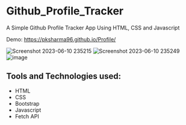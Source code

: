 # Github_Profile_Tracker
A Simple Github Profile Tracker App Using HTML, CSS and Javascript

Demo: https://pksharma96.github.io/Profile/

![Screenshot 2023-06-10 235215](https://github.com/PKSharma96/Profile/assets/77106007/92139bd9-b311-4d9e-a257-97f8943156c1)
![Screenshot 2023-06-10 235249](https://github.com/PKSharma96/Profile/assets/77106007/83211e17-152d-4e1e-90e8-4dddbc46dfcf)
![image](https://github.com/PKSharma96/Profile/assets/77106007/b0b462b6-abf9-4a8a-a705-ec6e70f8c86f)



## Tools and Technologies used: 
- HTML
- CSS 
- Bootstrap
- Javascript 
- Fetch API
